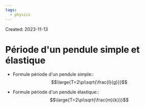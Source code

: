 ```yaml
---
tags:
  - physics
---
```

Created: 2023-11-13

# Période d'un pendule simple et élastique

- Formule période d'un pendule simple::$$\large{T=2\pi\sqrt{\frac{l}{g}}}$$
<!--SR:!2023-11-23,4,190-->
- Formule période d'un pendule élastique::$$\large{T=2\pi\sqrt{\frac{m}{k}}}$$
<!--SR:!2023-11-23,4,190-->